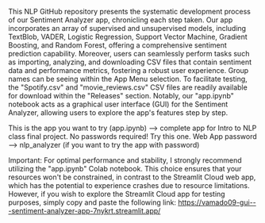 This NLP GitHub repository presents the systematic development process of our Sentiment Analyzer app, chronicling each step taken. Our app incorporates an array of supervised and unsupervised models, including TextBlob, VADER, Logistic Regression, Support Vector Machine, Gradient Boosting, and Random Forest, offering a comprehensive sentiment prediction capability. Moreover, users can seamlessly perform tasks such as importing, analyzing, and downloading CSV files that contain sentiment data and performance metrics, fostering a robust user experience. Group names can be seeing within the App Menu selection. To facilitate testing, the "Spotify.csv" and "movie_reviews.csv" CSV files are readily available for download within the "Releases" section. Notably, our "app.ipynb" notebook acts as a graphical user interface (GUI) for the Sentiment Analyzer, allowing users to explore the app's features step by step. 

This is the app you want to try (app.ipynb) --> complete app for Intro to NLP class final project. No passwords required! Try this one.
Web App password --> nlp_analyzer (if you want to try the app with password)

Important: For optimal performance and stability, I strongly recommend utilizing the "app.ipynb" Colab notebook. This choice ensures that your resources won't be constrained, in contrast to the Streamlit Cloud web app, which has the potential to experience crashes due to resource limitations. However, if you wish to explore the Streamlit Cloud app for testing purposes, simply copy and paste the following link: https://vamado09-gui---sentiment-analyzer-app-7nykrt.streamlit.app/
